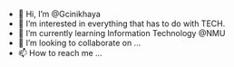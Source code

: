 - 👋 Hi, I’m @Gcinikhaya
- 👀 I’m interested in everything that has to do with TECH.
- 🌱 I’m currently learning Information Technology @NMU
- 💞️ I’m looking to collaborate on ...
- 📫 How to reach me ...

<!---
Gcinikhaya/Gcinikhaya is a ✨ special ✨ repository because its `README.md` (this file) appears on your GitHub profile.
You can click the Preview link to take a look at your changes.
--->
